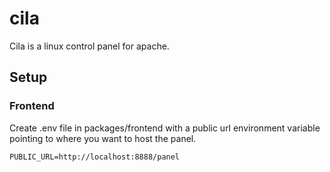 # cila
Cila is a linux control panel for apache.

## Setup

### Frontend

Create .env file in packages/frontend with a public url environment variable pointing to where you want to host the panel.

```dotenv
PUBLIC_URL=http://localhost:8888/panel
```


